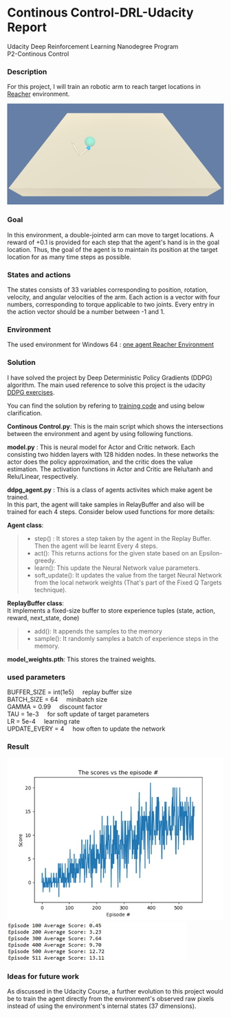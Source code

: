 # Continous Control-DRL-Udacity Report
Udacity Deep Reinforcement Learning Nanodegree Program<br/>
P2-Continous Control <br/>


### Description
For this project, I will train an robotic arm to reach target locations in [Reacher](https://github.com/Unity-Technologies/ml-agents/blob/master/docs/Learning-Environment-Examples.md#reacher) environment. 

<img src=https://github.com/HadisAB/Continous-Control---DRL---Udacity/blob/master/images/example_env.png />



### Goal
In this environment, a double-jointed arm can move to target locations. A reward of +0.1 is provided for each step that the agent's hand is in the goal location. Thus, the goal of the agent is to maintain its position at the target location for as many time steps as possible.


### States and actions
The states consists of 33 variables corresponding to position, rotation, velocity, and angular velocities of the arm. Each action is a vector with four numbers, corresponding to torque applicable to two joints. Every entry in the action vector should be a number between -1 and 1.

### Environment
The used environment for Windows 64 : [one agent Reacher Environment](https://s3-us-west-1.amazonaws.com/udacity-drlnd/P2/Reacher/one_agent/Reacher_Windows_x86_64.zip)<br/>


### Solution
I have solved the project by Deep Deterministic Policy Gradients (DDPG) algorithm. The main used reference to solve this project is the udacity [DDPG exercises](https://github.com/udacity/deep-reinforcement-learning/tree/master/ddpg-pendulum). <br/>


You can find the solution by refering to [training code](https://github.com/HadisAB/Navigation-DRL-Udacity/tree/master/Training%20code) and using below clarification. <br/>

**Continous Control.py**: This is the main script which shows the intersections between the environment and agent by using following functions. <br/>

**model.py** : This is neural model for Actor and Critic network. Each consisting two hidden layers with 128 hidden nodes. In these networks the actor does the policy approximation, and the critic does the value estimation. The activation functions in Actor and Critic are Relu/tanh and Relu/Linear, respectively.


**ddpg_agent.py** : This is a class of agents activites which make agent be trained. <br/>
In this part, the agent will take samples in RelayBuffer and also will be trained for each 4 steps. Consider below used functions for more details:<br/>

**Agent class**: <br/>
> * step() : It stores a step taken by the agent in the Replay Buffer. Then the agent will be learnt Every 4 steps.
> * act(): This returns actions for the given state based on an Epsilon-greedy.
> * learn(): This update the Neural Network value parameters.
> * soft_update(): It updates the value from the target Neural Network from the local network weights (That's part of the Fixed Q Targets technique).

**ReplayBuffer class**:<br/>
It implements a fixed-size buffer to store experience tuples (state, action, reward, next_state, done)
> * add(): It appends the samples to the memory
> * sample(): It randomly samples a batch of experience steps in the memory.

**model_weights.pth**: This stores the trained weights. 

### used parameters
BUFFER_SIZE = int(1e5)   &nbsp; &nbsp; replay buffer size<br/>
BATCH_SIZE = 64         &nbsp; &nbsp; minibatch size<br/>
GAMMA = 0.99            &nbsp; &nbsp; discount factor<br/>
TAU = 1e-3              &nbsp; &nbsp; for soft update of target parameters<br/>
LR = 5e-4               &nbsp; &nbsp; learning rate <br/>
UPDATE_EVERY = 4        &nbsp; &nbsp; how often to update the network

### Result

<img src="https://github.com/HadisAB/Navigation-DRL-Udacity/blob/master/images/scores.png" />


<img src="https://github.com/HadisAB/Navigation-DRL-Udacity/blob/master/images/scoretrend.png" />


### Ideas for future work

As discussed in the Udacity Course, a further evolution to this project would be to train the agent directly from the environment's observed raw pixels instead of using the environment's internal states (37 dimensions).
